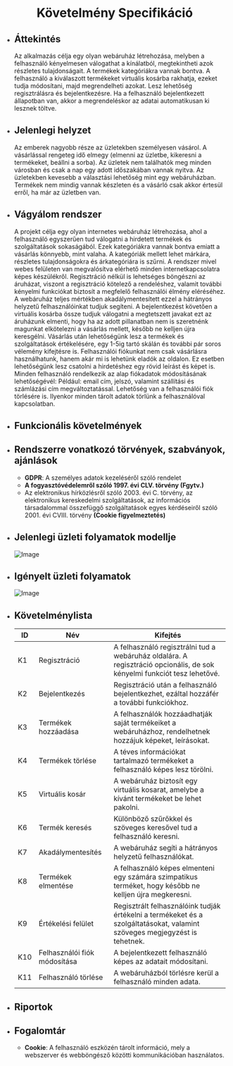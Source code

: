 <center><h1>Követelmény Specifikáció</h1></center>

* <h2>Áttekintés</h2>

    Az alkalmazás célja egy olyan webáruház létrehozása, melyben a felhasználó kényelmesen válogathat
    a kínálatból, megtekintheti azok részletes tulajdonságait. A termékek kategóriákra vannak bontva.
    A felhasználó a kiválaszott termékeket virtuális kosárba rakhatja, ezeket tudja módosítani,
    majd megrendelheti azokat. Lesz lehetőség regisztrálásra és bejelentkezésre. Ha a felhasználó
    bejelentkezett állapotban van, akkor a megrendeléskor az adatai automatikusan ki lesznek töltve.

* <h2>Jelenlegi helyzet</h2>

    Az emberek nagyobb része az üzletekben személyesen vásárol. A vásárlással rengeteg idő elmegy
    (elmenni az üzletbe, kikeresni a termékeket, beállni a sorba). Az üzletek nem találhatók meg
    minden városban és csak a nap egy adott időszakában vannak nyitva. Az üzletekben kevesebb a választási
    lehetőség mint egy webáruházban. Termékek nem mindig vannak készleten és a vásárló csak akkor értesül
    erről, ha már az üzletben van. 

* <h2>Vágyálom rendszer</h2>

    A projekt célja egy olyan internetes webáruház létrehozása, 
    ahol a felhasználó egyszerűen tud válogatni a hirdetett termékek és 
    szolgáltatások sokaságából. Ezek kategóriákra vannak bontva emiatt a 
    vásárlás könnyebb, mint valaha. A kategóriák mellett lehet márkára,
    részletes tulajdonságokra és árkategóriára is szűrni. A rendszer 
    mivel webes felületen van megvalósítva elérhető minden 
    internetkapcsolatra képes készülékről. Regisztráció nélkül is 
    lehetséges böngészni az áruházat, viszont a regisztráció kötelező a 
    rendeléshez, valamit további kényelmi funkciókat biztosít a megfelelő 
    felhasználói élmény eléréséhez. A webáruház teljes mértékben 
    akadálymentesített ezzel a hátrányos helyzetű felhasználóinkat tudjuk 
    segíteni. A bejelentkezést követően a virtuális kosárba össze tudjuk 
    válogatni a megtetszett javakat ezt az áruházunk elmenti, hogy ha az 
    adott pillanatban nem is szeretnénk magunkat elkötelezni a vásárlás 
    mellett, később ne kelljen újra keresgélni. Vásárlás után 
    lehetőségünk lesz a termékek és szolgáltatások értékelésére, egy 
    1-5ig tartó skálán és további pár soros vélemény kifejtésre is. 
    Felhasználói fiókunkat nem csak vásárlásra használhatunk, hanem akár 
    mi is lehetünk eladók az oldalon. Ez esetben lehetőségünk lesz 
    csatolni a hirdetéshez egy rövid leírást és képet is. Minden 
    felhasználó rendelkezik az alap fiókadatok módosításának 
    lehetőségévél: Például: email cím, jelszó, valamint szállítási és 
    számlázási cím megváltoztatással. Lehetőség van a felhasználói fiók 
    törlésére is. Ilyenkor minden tárolt adatok törlünk a felhasználóval 
    kapcsolatban.
    
* <h2>Funkcionális követelmények</h2>

* <h2>Rendszerre vonatkozó törvények, szabványok, ajánlások</h2>

    - **GDPR**: A személyes adatok kezeléséről szóló rendelet
    - **A fogyasztóvédelemről szóló 1997. évi CLV. törvény (Fgytv.)**
    -  Az elektronikus hírközlésről szóló 2003. évi C. törvény, az elektronikus kereskedelmi szolgáltatások, az információs társadalommal összefüggő szolgáltatások egyes kérdéseiről szóló 2001. évi          CVIII. törvény **(Cookie figyelmeztetés)** 

* <h2>Jelenlegi üzleti folyamatok modellje</h2>
    
    ![Image](https://github.com/unicsbalint/AFP_2nd_project/blob/master/Pictures/Jelenlegi_uzleti_folyamat_modell.png)

* <h2>Igényelt üzleti folyamatok</h2>

    ![Image](https://github.com/unicsbalint/AFP_2nd_project/blob/master/Pictures/Igenyelt_uzleti_folyamat_modell.png)

* <h2>Követelménylista</h2>

    ID | Név | Kifejtés
    -- | --- | --------
    K1 | Regisztráció | A felhasználó regisztrálni tud a webáruház oldalára. A regisztráció opcionális, de sok kényelmi funkciót tesz lehetővé.
    K2 | Bejelentkezés | Regisztráció után a felhasználó bejelentkezhet, ezáltal hozzáfér a további funkciókhoz.
    K3 | Termékek hozzáadása | A felhasználók hozzáadhatják saját termékeiket a webáruházhoz, rendelhetnek hozzájuk képeket, leírásokat.
    K4 | Termékek törlése | A téves információkat tartalmazó termékeket a felhasználó képes lesz törölni.
    K5 | Virtuális kosár | A webáruház biztosít egy virtuális kosarat, amelybe a kívánt termékeket be lehet pakolni.
    K6 | Termék keresés | Különböző szűrőkkel és szöveges keresővel tud a felhasználó keresni.
    K7 | Akadálymentesítés | A webáruház segíti a hátrányos helyzetű felhasználókat.
    K8 | Termékek elmentése | A felhasználó képes elmenteni egy számára szimpatikus terméket, hogy később ne kelljen újra megkeresni.
    K9 | Értékelési felület | Regisztrált felhasználóink tudják értékelni a termékeket és a szolgáltatásokat, valamint szöveges megjegyzést is tehetnek.
    K10 | Felhasználói fiók módosítása | A bejelentkezett felhasználó képes az adatait módosítani.
    K11 | Felhasználó törlése | A webáruházból törlésre kerül a felhasználó minden adata.

* <h2>Riportok</h2>

* <h2>Fogalomtár</h2>

    - **Cookie**: A felhasználó eszközén tárolt információ, mely a webszerver és webböngésző közötti kommunikációban használatos.